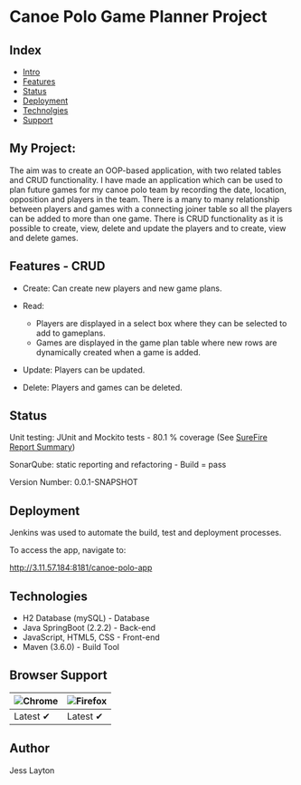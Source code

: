 # Canoe Polo Game Planner Project

## Index ##
* [Intro](#intro)
* [Features](#features)
* [Status](#status)
* [Deployment](#deployment)
* [Technolgies](#technologies)
* [Support](#support)

<a name="intro"></a>
## My Project: ##

The aim was to create an OOP-based application, with two related tables and CRUD functionality. 
I have made an application which can be used to plan future games for my canoe polo team by recording the date,
location, opposition and players in the team. There is a many to many relationship between players and games with 
a connecting joiner table so all the players can be added to more than one game. There is CRUD functionality as 
it is possible to create, view, delete and update the players and to create, view and delete games.

<a name="features"></a>
## Features - CRUD ##

* Create: 
Can create new players and new game plans.

* Read: 
  * Players are displayed in a select box where they can be selected to add to gameplans.
  * Games are displayed in the game plan table where new rows are dynamically created when a game is added.

* Update: 
Players can be updated.

* Delete: 
Players and games can be deleted.

<a name="status"></a>
## Status ##

Unit testing: JUnit and Mockito tests - 80.1 % coverage (See [SureFire Report Summary](https://github.com/JessLayton/canoe-polo-project/blob/refactor/docs/Surefire%20report.pdf))

SonarQube: static reporting and refactoring - Build = pass

Version Number: 0.0.1-SNAPSHOT

<a name="deployment"></a>
## Deployment ##

Jenkins was used to automate the build, test and deployment processes.

To access the app, navigate to:

http://3.11.57.184:8181/canoe-polo-app

<a name="technologies"></a>
## Technologies ##

* H2 Database (mySQL) - Database
* Java SpringBoot (2.2.2) - Back-end
* JavaScript, HTML5, CSS - Front-end
* Maven (3.6.0) - Build Tool

<a name="support"></a>
## Browser Support ##

![Chrome](https://raw.github.com/alrra/browser-logos/master/src/chrome/chrome_48x48.png) | ![Firefox](https://raw.github.com/alrra/browser-logos/master/src/firefox/firefox_48x48.png) | 
--- | --- | 
Latest ✔ | Latest ✔ |

## Author ##

Jess Layton

